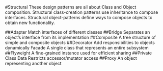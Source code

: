 #Structural
These design patterns are all about Class and Object composition. Structural class-creation patterns use inheritance to compose interfaces. Structural object-patterns define ways to compose objects to obtain new functionality.

##Adapter
Match interfaces of different classes
##Bridge
Separates an object’s interface from its implementation
##Composite
A tree structure of simple and composite objects
##Decorator
Add responsibilities to objects dynamically
Facade
A single class that represents an entire subsystem
##Flyweight
A fine-grained instance used for efficient sharing
##Private Class Data
Restricts accessor/mutator access
##Proxy
An object representing another object